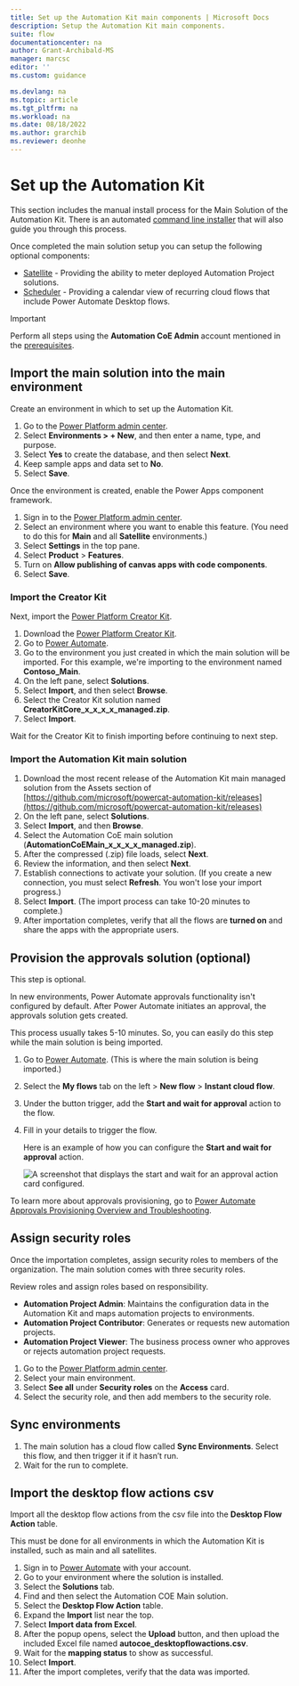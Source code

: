 ```yaml
---
title: Set up the Automation Kit main components | Microsoft Docs
description: Setup the Automation Kit main components.
suite: flow
documentationcenter: na
author: Grant-Archibald-MS
manager: marcsc
editor: ''
ms.custom: guidance

ms.devlang: na
ms.topic: article
ms.tgt_pltfrm: na
ms.workload: na
ms.date: 08/18/2022
ms.author: grarchib
ms.reviewer: deonhe
---
```


# Set up the Automation Kit

This section includes the manual install process for the Main Solution of the Automation Kit. There is an automated [command line installer](./command-line-install.md) that will also guide you through this process.

Once completed the main solution setup you can setup the following optional components:

- [Satellite](./satellite.md) - Providing the ability to meter deployed Automation Project solutions.
- [Scheduler](./scheduler.md) - Providing a calendar view of recurring cloud flows that include Power Automate Desktop flows.

>[!IMPORTANT]
>Perform all steps using the **Automation CoE Admin** account mentioned in the [prerequisites](prerequisites.md).

## Import the main solution into the main environment

Create an environment in which to set up the Automation Kit.

1. Go to the [Power Platform admin center](https://admin.powerplatform.microsoft.com/).
2. Select **Environments > + New**, and then enter a name, type, and purpose.
3. Select **Yes** to create the database, and then select **Next**.
4. Keep sample apps and data set to **No**.
5. Select **Save**.

Once the environment is created, enable the Power Apps component framework.

1. Sign in to the [Power Platform admin center](https://admin.powerplatform.microsoft.com/).
2. Select an environment where you want to enable this feature.
(You need to do this for **Main** and all **Satellite** environments.)
3. Select **Settings** in the top pane.
4. Select **Product** > **Features**.
5. Turn on **Allow publishing of canvas apps with code components**.
6. Select **Save**.

### Import the Creator Kit

Next, import the [Power Platform Creator Kit](/power-platform/guidance/creator-kit/overview).

1. Download the [Power Platform Creator Kit](https://aka.ms/creatorkitdownload).
1. Go to [Power Automate](https://make.powerautomate.com).
1. Go to the environment you just created in which the main solution will be imported. For this example, we're importing to the environment named **Contoso_Main**.
1. On the left pane, select **Solutions**.
1. Select **Import**, and then select **Browse**.
1. Select the Creator Kit solution named **CreatorKitCore_x_x_x_x_managed.zip**.
1. Select **Import**.

Wait for the Creator Kit to finish importing before continuing to next step.

### Import the Automation Kit main solution

1. Download the most recent release of the Automation Kit main managed solution from the Assets section of [https://github.com/microsoft/powercat-automation-kit/releases](https://github.com/microsoft/powercat-automation-kit/releases)
1. On the left pane, select **Solutions**.
1. Select **Import**, and then **Browse**.
1. Select the Automation CoE main solution (**AutomationCoEMain_x_x_x_x_managed.zip**).
1. After the compressed (.zip) file loads, select **Next**.
1. Review the information, and then select **Next**.
1. Establish connections to activate your solution. (If you create a new connection, you must select **Refresh**. You won't lose your import progress.)
1. Select **Import**. (The import process can take 10-20 minutes to complete.)
1. After importation completes, verify that all the flows are **turned on** and share the apps with the appropriate users.

## Provision the approvals solution (optional)

This step is optional.

In new environments, Power Automate approvals functionality isn't configured by default. After Power Automate initiates an approval, the approvals solution gets created.

This process usually takes 5-10 minutes. So, you can easily do this step while the main solution is being imported.

1. Go to [Power Automate](https://make.powerautomate.com). (This is where the main solution is being imported.)
1. Select the **My flows** tab on the left > **New flow** > **Instant cloud flow**.
1. Under the button trigger, add the **Start and wait for approval** action to the flow.
1. Fill in your details to trigger the flow.

   Here is an example of how you can configure the **Start and wait for approval** action.

   ![A screenshot that displays the start and wait for an approval action card configured.](../media/approval-card.png "A screenshot that displays the start and wait for an approval action card configured.")

To learn more about approvals provisioning, go to [Power Automate Approvals Provisioning Overview and Troubleshooting](https://support.microsoft.com/topic/power-automate-approvals-provisioning-overview-and-troubleshooting-2306313a-49fa-efde-c716-a34c573ec942).

## Assign security roles

Once the importation completes, assign security roles to members of the organization. The main solution comes with three security roles.

Review roles and assign roles based on responsibility.

- **Automation Project Admin**: Maintains the configuration data in the Automation Kit and maps automation projects to environments.
- **Automation Project Contributor**: Generates or requests new automation projects.
- **Automation Project Viewer**: The business process owner who approves or rejects automation project requests.

1. Go to the [Power Platform admin center](https://admin.powerplatform.microsoft.com/).
1. Select your main environment.
1. Select **See all** under **Security roles** on the **Access** card.
1. Select the security role, and then add members to the security role.

## Sync environments

1. The main solution has a cloud flow called **Sync Environments**. Select this flow, and then trigger it if it hasn’t run.
1. Wait for the run to complete.

## Import the desktop flow actions csv

Import all the desktop flow actions from the csv file into the **Desktop Flow Action** table.

This must be done for all environments in which the Automation Kit is installed, such as main and all satellites.

1. Sign in to [Power Automate](https://make.powerautomate.com) with your account.
1. Go to your environment where the solution is installed.
1. Select the **Solutions** tab.
1. Find and then select the Automation COE Main solution.
1. Select the **Desktop Flow Action** table.
1. Expand the **Import** list near the top.
1. Select **Import data from Excel**.
1. After the popup opens, select the **Upload** button, and then upload the included Excel file named **autocoe_desktopflowactions.csv**.
1. Wait for the **mapping status** to show as successful.
1. Select **Import**.
1. After the import completes, verify that the data was imported.
